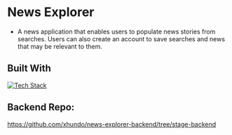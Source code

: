 # News Explorer

- A news application that enables users to populate news stories from searches. Users can also create an account to save searches and news that may be relevant to them.

## Built With

[![Tech Stack](https://skillicons.dev/icons?i=html,css,js,react,nodejs,express,mongodb)](https://skillicons.dev)

## Backend Repo:

https://github.com/xhundo/news-explorer-backend/tree/stage-backend
